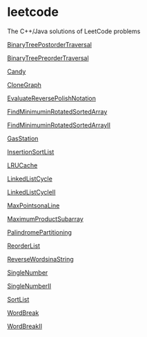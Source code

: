 leetcode
========

The C++/Java solutions of LeetCode problems

[BinaryTreePostorderTraversal](https://github.com/CalvinZhu/leetcode/blob/master/src/BinaryTreePostorderTraversal.cpp)

[BinaryTreePreorderTraversal](https://github.com/CalvinZhu/leetcode/blob/master/src/BinaryTreePreorderTraversal.cpp)

[Candy](https://github.com/CalvinZhu/leetcode/blob/master/src/Candy.java)

[CloneGraph](https://github.com/CalvinZhu/leetcode/blob/master/src/CloneGraph.cpp)

[EvaluateReversePolishNotation](https://github.com/CalvinZhu/leetcode/blob/master/src/EvaluateReversePolishNotation.java)

[FindMinimuminRotatedSortedArray](https://github.com/CalvinZhu/leetcode/blob/master/src/FindMinimuminRotatedSortedArray.java)

[FindMinimuminRotatedSortedArrayII](https://github.com/CalvinZhu/leetcode/blob/master/src/FindMinimuminRotatedSortedArrayII.cpp)

[GasStation](https://github.com/CalvinZhu/leetcode/blob/master/src/GasStation.cpp)

[InsertionSortList](https://github.com/CalvinZhu/leetcode/blob/master/src/InsertionSortList.java)

[LRUCache](https://github.com/CalvinZhu/leetcode/blob/master/src/LRUCache.cpp)

[LinkedListCycle](https://github.com/CalvinZhu/leetcode/blob/master/src/LinkedListCycle.cpp)

[LinkedListCycleII](https://github.com/CalvinZhu/leetcode/blob/master/src/LinkedListCycleII.cpp)

[MaxPointsonaLine](https://github.com/CalvinZhu/leetcode/blob/master/src/MaxPointsonaLine.cpp)

[MaximumProductSubarray](https://github.com/CalvinZhu/leetcode/blob/master/src/MaximumProductSubarray.java)

[PalindromePartitioning](https://github.com/CalvinZhu/leetcode/blob/master/src/PalindromePartitioning.cpp)

[ReorderList](https://github.com/CalvinZhu/leetcode/blob/master/src/ReorderList.cpp)

[ReverseWordsinaString](https://github.com/CalvinZhu/leetcode/blob/master/src/ReverseWordsinaString.java)

[SingleNumber](https://github.com/CalvinZhu/leetcode/blob/master/src/SingleNumber.cpp)

[SingleNumberII](https://github.com/CalvinZhu/leetcode/blob/master/src/SingleNumberII.cpp)

[SortList](https://github.com/CalvinZhu/leetcode/blob/master/src/SortList.cpp)

[WordBreak](https://github.com/CalvinZhu/leetcode/blob/master/src/WordBreak.cpp)

[WordBreakII](https://github.com/CalvinZhu/leetcode/blob/master/src/WordBreakII.cpp)
